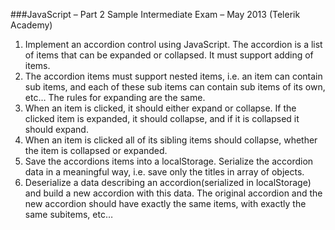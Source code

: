 ###JavaScript – Part 2 Sample Intermediate Exam – May 2013 (Telerik Academy)
1.	Implement an accordion control using JavaScript. The accordion is a list of items that can be expanded or collapsed. It must support adding of items.
2.	The accordion items must support nested items, i.e. an item can contain sub items, and each of these sub items can contain sub items of its own, etc… The rules for expanding are the same.
3.	When an item is clicked, it should either expand or collapse. If the clicked item is expanded, it should collapse, and if it is collapsed it should expand.
4.	When an item is clicked all of its sibling items should collapse, whether the item is collapsed or expanded.
5.	Save the accordions items into a localStorage. Serialize the accordion data in a meaningful way, i.e. save only the titles in array of objects.
6.	Deserialize a data describing an accordion(serialized in localStorage) and build a new accordion with this data. The original accordion and the new accordion should have exactly the same items, with exactly the same subitems, etc…